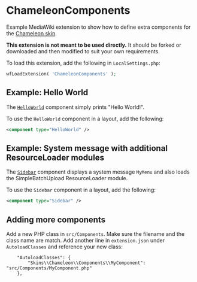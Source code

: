 # ChameleonComponents

Example MediaWiki extension to show how to define extra components for the [Chameleon skin](https://github.com/ProfessionalWiki/chameleon).

**This extension is not meant to be used directly.** It should be forked or downloaded and then modified to suit your own requirements.

To load this extension, add the following in `LocalSettings.php`:
```php
wfLoadExtension( 'ChameleonComponents' );
```

## Example: Hello World

The [`HelloWorld`](src/Components/HelloWorld.php) component simply prints "Hello World!".

To use the `HelloWorld` component in a layout, add the following:
```xml
<component type="HelloWorld" />
```

## Example: System message with additional ResourceLoader modules

The [`Sidebar`](src/Components/Sidebar.php) component displays a system message `MyMenu` and also loads the SimpleBatchUpload ResourceLoader module.

To use the `Sidebar` component in a layout, add the following:
```xml
<component type="Sidebar" />
```

## Adding more components

Add a new PHP class in `src/Components`. Make sure the filename and the class name are match.
Add another line in `extension.json` under `AutoloadClasses` and reference your new class:
```
	"AutoloadClasses": {
		"Skins\\Chameleon\\Components\\MyComponent": "src/Components/MyComponent.php"
	},
```
